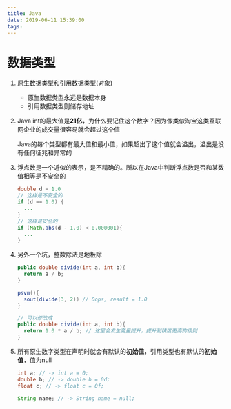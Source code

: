 ```yaml
---
title: Java
date: 2019-06-11 15:39:00
tags:
---
```


# 数据类型

1. 原生数据类型和引用数据类型(对象)

   - 原生数据类型永远是数据本身
   - 引用数据类型则储存地址

2. Java int的最大值是**21亿**，为什么要记住这个数字？因为像类似淘宝这类互联网企业的成交量很容易就会超过这个值

   Java的每个类型都有最大值和最小值，如果超出了这个值就会溢出，溢出是没有任何征兆和异常的

3. 浮点数是一个近似的表示，是不精确的。所以在Java中判断浮点数是否和某数值相等是不安全的

   ```java
   double d = 1.0
   // 这样是不安全的
   if (d == 1.0) {
     ...
   }
   // 这样是安全的
   if (Math.abs(d - 1.0) < 0.000001){
     ...
   }
   ```

4. 另外一个坑，整数除法是地板除

   ```java
   public double divide(int a, int b){
     return a / b;
   }
   
   psvm(){
     sout(divide(3, 2)) // Oops, result = 1.0
   }
   
   // 可以修改成
   public double divide(int a, int b){
     return 1.0 * a / b; // 这里会发生变量提升，提升到精度更高的级别
   }
   ```

5. 所有原生数字类型在声明时就会有默认的**初始值**，引用类型也有默认的**初始值**，值为null

   ```java
   int a; // -> int a = 0;
   double b; // -> double b = 0d;
   float c; // -> float c = 0f;
   
   String name; // -> String name = null;
   ```

   

